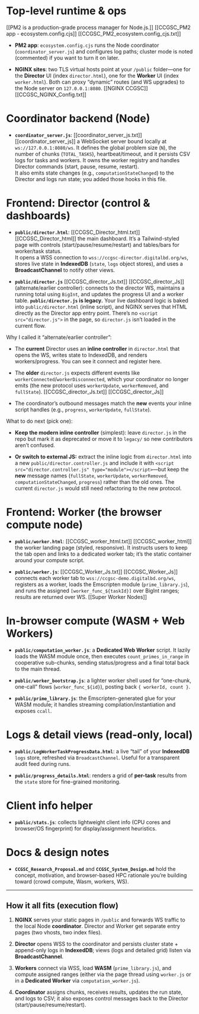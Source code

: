


# Top-level runtime & ops

   [[PM2 is a production-grade process manager for Node.js.]]
   [[CCGSC_PM2 app - ecosystem.config.cjs]]      [[CCGSC_PM2_ecosystem.config_cjs.txt]]
   
- **PM2 app**: `ecosystem.config.cjs`   runs the Node coordinator (`coordinator_server.js`) and configures log paths; cluster mode is noted (commented) if you want to turn it on later. 
    
- **NGINX sites**: two TLS virtual hosts point at your `/public` folder—one for the **Director** UI (index `director.html`), one for the **Worker** UI (index `worker.html`). Both can proxy “dynamic” routes (and WS upgrades) to the Node server on `127.0.0.1:8080`. [[NGINX CCGSC]] [[CCGSC_NGINX_Config.txt]]
    

# Coordinator backend (Node)

- **`coordinator_server.js`**:  [[coordinator_server_js.txt]]   [[coordinator_server_js]]  a WebSocket server bound locally at `ws://127.0.0.1:8080/ws`. It defines the global problem size (`N`), the number of chunks (`TOTAL_TASKS`), heartbeat/timeout, and it persists CSV logs for tasks and workers. It owns the worker registry and handles Director commands (start, pause, resume, restart).  
    It also emits state changes (e.g., `computationStateChanged`) to the Director and logs run state; you added those hooks in this file.
    

# Frontend: Director (control & dashboards)

- **`public/director.html`**: [[CCGSC_Director_html.txt]]  [[CCGSC_Director_html]]  the main dashboard. It’s a Tailwind-styled page with controls (start/pause/resume/restart) and tables/bars for worker/task status.  
    It opens a WSS connection to `wss://ccgsc-director.digitalbd.org/ws`, stores live state in **IndexedDB** (`state`, `logs` object stores), and uses a **BroadcastChannel** to notify other views.
    
- **`public/director.js`**  [[CCGSC_director_Js.txt]]   [[CCGSC_director_Js]]   (alternate/earlier controller): connects to the director WS, maintains a running total using `BigInt`, and updates the progress UI and a worker table. 
  **`public/director.js` is legacy.** Your live dashboard logic is baked into `public/director.html` (inline script), and NGINX serves that HTML directly as the Director app entry point. There’s no `<script src="director.js">` in the page, so `director.js` isn’t loaded in the current flow.

Why I called it “alternate/earlier controller”:

- The **current** Director uses an **inline controller** in `director.html` that opens the WS, writes state to IndexedDB, and renders workers/progress. You can see it connect and register here.
    
- The **older** `director.js` expects different events like `workerConnected`/`workerDisconnected`, which your coordinator no longer emits (the new protocol uses `workerUpdate`, `workerRemoved`, and `fullState`). [[CCGSC_director_Js.txt]]  [[CCGSC_director_Js]]
    
- The coordinator’s outbound messages match the **new** events your inline script handles (e.g., `progress`, `workerUpdate`, `fullState`).
    
What to do next (pick one):

- **Keep the modern inline controller** (simplest): leave `director.js` in the repo but mark it as deprecated or move it to `legacy/` so new contributors aren’t confused.
    
- **Or switch to external JS:** extract the inline logic from `director.html` into a new `public/director.controller.js` and include it with `<script src="director.controller.js" type="module"></script>`—but keep the **new** message names (`fullState`, `workerUpdate`, `workerRemoved`, `computationStateChanged`, `progress`) rather than the old ones. The current `director.js` would still need refactoring to the new protocol.
  
    

# Frontend: Worker (the browser compute node)

- **`public/worker.html`**: [[CCGSC_worker_html.txt]]   [[CCGSC_worker_html]]  the worker landing page (styled, responsive). It instructs users to keep the tab open and links to a dedicated worker tab; it’s the static container around your compute script.
    
- **`public/worker.js`**: [[CCGSC_Worker_Js.txt]]    [[CCGSC_Worker_Js]]     connects each worker tab to `wss://ccgsc-demo.digitalbd.org/ws`, registers as a worker, loads the Emscripten module (`prime_library.js`), and runs the assigned `[worker_func_${taskId}]` over BigInt ranges; results are returned over WS. [[Super Worker Nodes]]
    

# In-browser compute (WASM + Web Workers)

- **`public/computation_worker.js`**: a **Dedicated Web Worker** script. It lazily loads the WASM module once, then executes `count_primes_in_range` in cooperative sub-chunks, sending status/progress and a final total back to the main thread.
    
- **`public/worker_bootstrap.js`**: a lighter worker shell used for “one-chunk, one-call” flows (`worker_func_${id}`), posting back `{ workerId, count }`.
    
- **`public/prime_library.js`**: the Emscripten-generated glue for your WASM module; it handles streaming compilation/instantiation and exposes `ccall`.
    

# Logs & detail views (read-only, local)

- **`public/LogWorkerTaskProgressData.html`**: a live “tail” of your **IndexedDB** `logs` store, refreshed via `BroadcastChannel`. Useful for a transparent audit feed during runs.
    
- **`public/progress_details.html`**: renders a grid of **per-task** results from the `state` store for fine-grained monitoring.
    

# Client info helper

- **`public/stats.js`**: collects lightweight client info (CPU cores and browser/OS fingerprint) for display/assignment heuristics.
    

# Docs & design notes

- **`CCGSC_Research_Proposal.md`** and **`CCGSC_System_Design.md`** hold the concept, motivation, and browser-based HPC rationale you’re building toward (crowd compute, Wasm, workers, WS).
    

---

## How it all fits (execution flow)

1. **NGINX** serves your static pages in `/public` and forwards WS traffic to the local Node **coordinator**. Director and Worker get separate entry pages (two vhosts, two index files).
    
2. **Director** opens WSS to the coordinator and persists cluster state + append-only logs in **IndexedDB**; views (logs and detailed grid) listen via **BroadcastChannel**.
    
3. **Workers** connect via WSS, load **WASM** (`prime_library.js`), and compute assigned ranges (either via the page thread using `worker.js` or in a **Dedicated Worker** via `computation_worker.js`).
    
4. **Coordinator** assigns chunks, receives results, updates the run state, and logs to CSV; it also exposes control messages back to the Director (start/pause/resume/restart).
    
